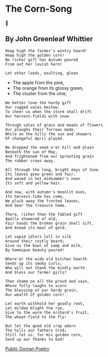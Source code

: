 # The Corn-Song

:corn:

  ##  By John Greenleaf Whittier
    
    Heap high the farmer's wintry hoard!
    Heap high the golden corn!
    No richer gift has Autumn poured
    From out her lavish horn!

    Let other lands, exulting, glean
  -  The apple from the pine,
  -  The orange from its glossy green,
  -  The cluster from the vine;

    We better love the hardy gift
    Our rugged vales bestow,
    To cheer us when the storm shall drift
    Our harvest-fields with snow.

    Through vales of grass and meads of flowers
    Our ploughs their furrows made,
    While on the hills the sun and showers
    Of changeful April played.

    We dropped the seed o'er hill and plain
    Beneath the sun of May,
    And frightened from our sprouting grain
    The robber crows away.

    All through the long, bright days of June
    Its leaves grew green and fair,
    And waved in hot midsummer's noon
    Its soft and yellow hair.

    And now, with autumn's moonlit eves,
    Its harvest-time has come,
    We pluck away the frosted leaves,
    And bear the treasure home.

    There, richer than the fabled gift
    Apollo showered of old,
    Fair hands the broken grain shall sift,
    And knead its meal of gold.

    Let vapid idlers loll in silk
    Around their costly board;
    Give us the bowl of samp and milk,
    By homespun beauty poured!

    Where'er the wide old kitchen hearth
    Sends up its smoky curls,
    Who will not thank the kindly earth
    And bless our farmer girls?

    Then shame on all the proud and vain,
    Whose folly laughs to scorn
    The blessing of our hardy grain,
    Our wealth of golden corn!

    Let earth withhold her goodly root,
    Let mildew blight the rye,
    Give to the worm the orchard's fruit,
    The wheat-field to the fly:

    But let the good old crop adorn
    The hills our fathers trod;
    Still let us, for His golden corn,
    Send up our thanks to God!

[Public Doman Poetry](http://www.public-domain-poetry.com/john-greenleaf-whittier/corn-song-5819)
